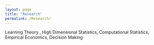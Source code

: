 ```yaml
---
layout: page
title: "Research"
permalink: /Research/
---
```


Learning Theory ,  High Dimensional Statistics, Computational Statistics, Empirical Economics, Decision Making

